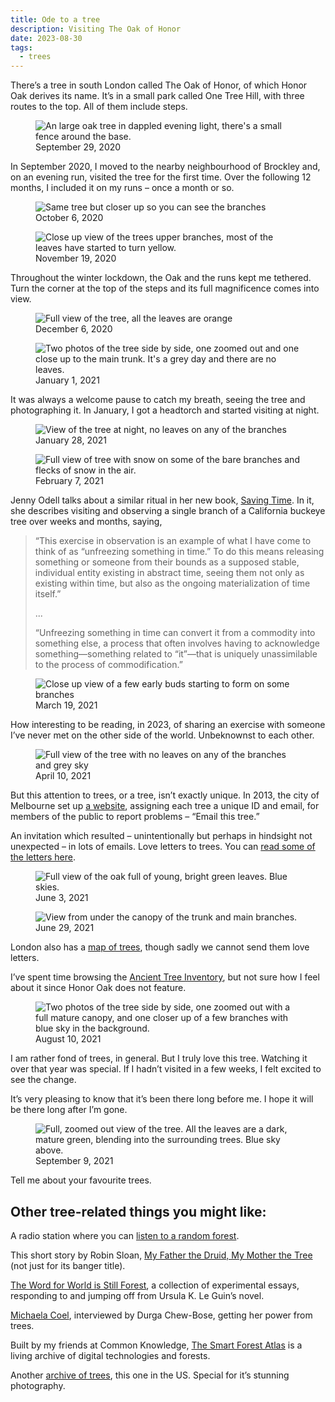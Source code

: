 ```yaml
---
title: Ode to a tree
description: Visiting The Oak of Honor  
date: 2023-08-30
tags:
  - trees
---
```


There’s a tree in south London called The Oak of Honor, of which Honor Oak derives its name. It’s in a small park called One Tree Hill, with three routes to the top. All of them include steps. 

<figure>
  <img src="https://d2w9rnfcy7mm78.cloudfront.net/23390285/original_4a0bdb3b2bf01cbf1c9ca36ab288daa9.jpg?1693414797?bc=0" alt="An large oak tree in dappled evening light, there's a small fence around the base.">
  <figcaption class="small-text">September 29, 2020</figcaption>
</figure>

In September 2020, I moved to the nearby neighbourhood of Brockley and, on an evening run, visited the tree for the first time. Over the following 12 months, I included it on my runs – once a month or so. 

<figure>
  <img src="https://d2w9rnfcy7mm78.cloudfront.net/23390642/original_bbcdf3fedbc22e7d389308a5c19747eb.jpg?1693416024?bc=0" alt="Same tree but closer up so you can see the branches">
  <figcaption class="small-text">October 6, 2020</figcaption>
</figure>

<figure>
  <img src="https://d2w9rnfcy7mm78.cloudfront.net/23390442/original_48f9033016457b549271d880b25e5c18.jpg?1693415426?bc=0" alt="Close up view of the trees upper branches, most of the leaves have started to turn yellow.">
  <figcaption class="small-text">November 19, 2020</figcaption>
</figure>

Throughout the winter lockdown, the Oak and the runs kept me tethered. Turn the corner at the top of the steps and its full magnificence comes into view. 

<figure>
  <img src="https://d2w9rnfcy7mm78.cloudfront.net/23390292/original_b98d10ca8763ff5953a0924429685561.jpg?1693414827?bc=0" alt="Full view of the tree, all the leaves are orange">
  <figcaption class="small-text">December 6, 2020</figcaption>
</figure>

<figure>
  <img src="https://d2w9rnfcy7mm78.cloudfront.net/23390619/original_23231bddc600430daeade10aa42ec7d3.jpg?1693415942?bc=0" alt="Two photos of the tree side by side, one zoomed out and one close up to the main trunk. It's a grey day and there are no leaves.">
  <figcaption class="small-text">January 1, 2021</figcaption>
</figure>

It was always a welcome pause to catch my breath, seeing the tree and photographing it. In January, I got a headtorch and started visiting at night. 

<figure>
  <img src="https://d2w9rnfcy7mm78.cloudfront.net/23390286/original_ce6472671cb9cd2fc80d0f7829d66a14.jpg?1693414810?bc=0" alt="View of the tree at night, no leaves on any of the branches">
  <figcaption class="small-text">January 28, 2021</figcaption>

</figure>
<figure>
  <img src="https://d2w9rnfcy7mm78.cloudfront.net/23390288/original_33b192a3f621d579a3ef7faf0dbe2203.jpg?1693414819?bc=0" alt="Full view of tree with snow on some of the bare branches and flecks of snow in the air.">
  <figcaption class="small-text">February 7, 2021</figcaption>
</figure>

Jenny Odell talks about a similar ritual in her new book, [Saving Time](https://www.penguinrandomhouse.com/books/672377/saving-time-by-jenny-odell/). In it, she describes visiting and observing a single branch of a California buckeye tree over weeks and months, saying, 

> “This exercise in observation is an example of what I have come to think of as “unfreezing something in time.” To do this means releasing something or someone from their bounds as a supposed stable, individual entity existing in abstract time, seeing them not only as existing within time, but also as the ongoing materialization of time itself.” 
>
> ... 
>
> “Unfreezing something in time can convert it from a commodity into something else, a process that often involves having to acknowledge something—something related to “it”—that is uniquely unassimilable to the process of commodification.”

<figure>
  <img src="https://d2w9rnfcy7mm78.cloudfront.net/23390697/original_b1870b006938f3a50cc45c211c508aa4.jpg?1693416188?bc=0" alt="Close up view of a few early buds starting to form on some branches">
  <figcaption class="small-text">March 19, 2021</figcaption>
</figure>

How interesting to be reading, in 2023, of sharing an exercise with someone I’ve never met on the other side of the world. Unbeknownst to each other. 

<figure>
  <img src="https://d2w9rnfcy7mm78.cloudfront.net/23390296/original_4f73b4abbfd08404d0de4606e6dd4099.jpg?1693414846?bc=0" alt="Full view of the tree with no leaves on any of the branches and grey sky">
  <figcaption class="small-text">April 10, 2021</figcaption>
</figure>

But this attention to trees, or a tree, isn’t exactly unique. In 2013, the city of Melbourne set up [a website](http://melbourneurbanforestvisual.com.au/), assigning each tree a unique ID and email, for members of the public to report problems – “Email this tree.” 

An invitation which resulted – unintentionally but perhaps in hindsight not unexpected – in lots of emails. Love letters to trees. You can [read some of the letters here](https://www.theatlantic.com/technology/archive/2015/07/when-you-give-a-tree-an-email-address/398210/).

<figure>
  <img src="https://d2w9rnfcy7mm78.cloudfront.net/23390711/original_756e8b94436a8041a46374f86e68e0c6.jpg?1693416266?bc=0" alt="Full view of the oak full of young, bright green leaves. Blue skies.">
  <figcaption class="small-text">June 3, 2021</figcaption>
</figure>

<figure>
  <img src="https://d2w9rnfcy7mm78.cloudfront.net/23390729/original_67872087b1e535aeaffb0761af03c8d5.jpg?1693416336?bc=0" alt="View from under the canopy of the trunk and main branches.">
  <figcaption class="small-text">June 29, 2021</figcaption>
</figure>

London also has a [map of trees](https://apps.london.gov.uk/street-trees/), though sadly we cannot send them love letters. 

I’ve spent time browsing the [Ancient Tree Inventory](https://ati.woodlandtrust.org.uk/), but not sure how I feel about it since Honor Oak does not feature.


<figure>
  <img src="https://d2w9rnfcy7mm78.cloudfront.net/23390792/original_cdeefd7d599d34a53b8df0443327d2de.jpg?1693416491?bc=0" alt="Two photos of the tree side by side, one zoomed out with a full mature canopy, and one closer up of a few branches with blue sky in the background.">
  <figcaption class="small-text">August 10, 2021</figcaption>
</figure>

I am rather fond of trees, in general. But I truly love this tree. Watching it over that year was special. If I hadn’t visited in a few weeks, I felt excited to see the change. 

It’s very pleasing to know that it’s been there long before me. I hope it will be there long after I’m gone.

<figure>
  <img src="https://d2w9rnfcy7mm78.cloudfront.net/23390289/original_1562e042382bdab7a5aecb36a41a00a9.jpg?1693414819?bc=0" alt="Full, zoomed out view of the tree. All the leaves are a dark, mature green, blending into the surrounding trees. Blue sky above.">
  <figcaption class="small-text">September 9, 2021</figcaption>
</figure>

Tell me about your favourite trees. 

## Other tree-related things you might like:

A radio station where you can [listen to a random forest](https://www.tree.fm/forest/24). 

This short story by Robin Sloan, [My Father the Druid, My Mother the Tree](https://www.robinsloan.com/stories/my-father-the-druid-my-mother-the-tree/) (not just for its banger title).

[The Word for World is Still Forest](https://www.gatheringgrowth.org/), a collection of experimental essays, responding to and jumping off from Ursula K. Le Guin’s novel.

[Michaela Coel](https://garage.vice.com/en_us/article/7kpajz/michaela-coel-garage-liz-johnson-artur), interviewed by Durga Chew-Bose, getting her power from trees.

Built by my friends at Common Knowledge, [The Smart Forest Atlas](https://atlas.smartforests.net/en/) is a living archive of digital technologies and forests.

Another [archive of trees](https://www.gatheringgrowth.org/), this one in the US. Special for it’s stunning photography. 